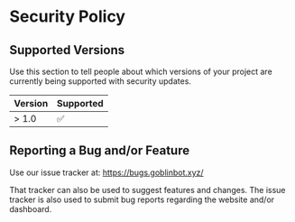 # Security Policy

## Supported Versions

Use this section to tell people about which versions of your project are
currently being supported with security updates.

| Version | Supported          |
| ------- | ------------------ |
| > 1.0   | :white_check_mark: |

## Reporting a Bug and/or Feature

Use our issue tracker at: https://bugs.goblinbot.xyz/

That tracker can also be used to suggest features and changes. The issue tracker is also used to submit bug reports regarding the website and/or dashboard.
